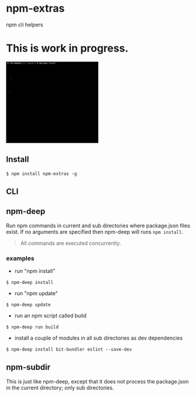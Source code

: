 # npm-extras

npm cli helpers


# This is work in progress.

<img src="https://raw.githubusercontent.com/MiguelCastillo/npm-extras/master/img/npm-deep.gif" width="50%"></img>


## Install

```
$ npm install npm-extras -g
```


## CLI

## npm-deep

Run npm commands in current and sub directories where package.json files exist. If no arguments are specified then npm-deep will runs `npm install`.

> All commands are executed concurrently.

### examples

- run "npm install"

```
$ npm-deep install
```

- run "npm update"

```
$ npm-deep update
```

- run an npm script called build

```
$ npm-deep run build
```

- install a couple of modules in all sub directories as dev dependencies

```
$ npm-deep install bit-bundler eslint --save-dev
```


## npm-subdir

This is just like npm-deep, except that it does not process the package.json in the current directory; only sub directories.
